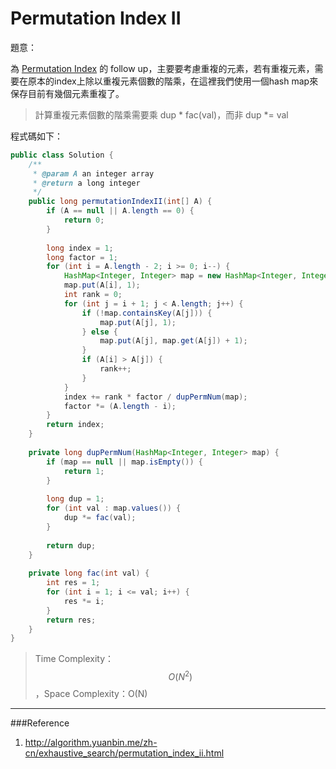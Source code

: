 # Permutation Index II

[]()

題意：

為 [Permutation Index](math/permutation_index.md) 的 follow up，主要要考慮重複的元素，若有重複元素，需要在原本的index上除以重複元素個數的階乘，在這裡我們使用一個hash map來保存目前有幾個元素重複了。

> 計算重複元素個數的階乘需要乘 dup * fac(val)，而非 dup *= val

程式碼如下：

```java
public class Solution {
    /**
     * @param A an integer array
     * @return a long integer
     */
    public long permutationIndexII(int[] A) {
        if (A == null || A.length == 0) {
            return 0;
        }
        
        long index = 1;
        long factor = 1;
        for (int i = A.length - 2; i >= 0; i--) {
            HashMap<Integer, Integer> map = new HashMap<Integer, Integer>();
            map.put(A[i], 1);
            int rank = 0;
            for (int j = i + 1; j < A.length; j++) {
                if (!map.containsKey(A[j])) {
                    map.put(A[j], 1);
                } else {
                    map.put(A[j], map.get(A[j]) + 1);
                }
                if (A[i] > A[j]) {
                    rank++;
                }
            }
            index += rank * factor / dupPermNum(map);
            factor *= (A.length - i);
        }
        return index;
    }
    
    private long dupPermNum(HashMap<Integer, Integer> map) {
        if (map == null || map.isEmpty()) {
            return 1;
        }
        
        long dup = 1;
        for (int val : map.values()) {
            dup *= fac(val);
        }
        
        return dup;
    }
    
    private long fac(int val) {
        int res = 1;
        for (int i = 1; i <= val; i++) {
            res *= i;
        }
        return res;
    }
}
```

>Time Complexity：$$O(N^2)$$，Space Complexity：O(N)

---
###Reference
1. http://algorithm.yuanbin.me/zh-cn/exhaustive_search/permutation_index_ii.html

